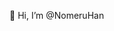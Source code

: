 👋 Hi, I’m @NomeruHan


<!---
NomeruHan/NomeruHan is a ✨ special ✨ repository because its `README.md` (this file) appears on your GitHub profile.
You can click the Preview link to take a look at your changes.
--->
